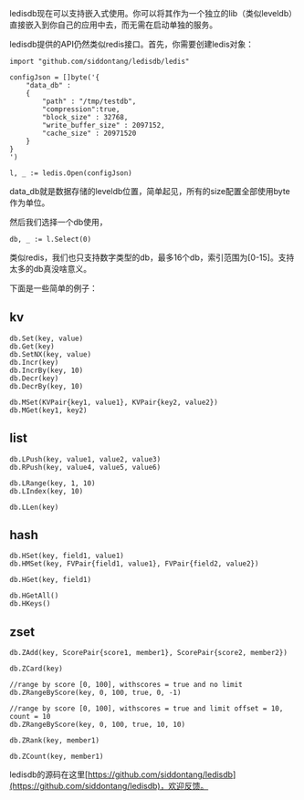 ledisdb现在可以支持嵌入式使用。你可以将其作为一个独立的lib（类似leveldb）直接嵌入到你自己的应用中去，而无需在启动单独的服务。

ledisdb提供的API仍然类似redis接口。首先，你需要创建ledis对象：

    import "github.com/siddontang/ledisdb/ledis"
    
    configJson = []byte('{
        "data_db" : 
        {
            "path" : "/tmp/testdb",
            "compression":true,
            "block_size" : 32768,
            "write_buffer_size" : 2097152,
            "cache_size" : 20971520
        }    
    }
    ')
    
    l, _ := ledis.Open(configJson)
    
data_db就是数据存储的leveldb位置，简单起见，所有的size配置全部使用byte作为单位。
    
然后我们选择一个db使用，

    db, _ := l.Select(0)
    
类似redis，我们也只支持数字类型的db，最多16个db，索引范围为[0-15]。支持太多的db真没啥意义。
    
下面是一些简单的例子：

## kv

    db.Set(key, value)
    db.Get(key)
    db.SetNX(key, value)
    db.Incr(key)
    db.IncrBy(key, 10)
    db.Decr(key)
    db.DecrBy(key, 10)

    db.MSet(KVPair{key1, value1}, KVPair{key2, value2})
    db.MGet(key1, key2)

## list

    db.LPush(key, value1, value2, value3)
    db.RPush(key, value4, value5, value6)
    
    db.LRange(key, 1, 10)
    db.LIndex(key, 10)
    
    db.LLen(key)

## hash

    db.HSet(key, field1, value1)
    db.HMSet(key, FVPair{field1, value1}, FVPair{field2, value2})
    
    db.HGet(key, field1)
    
    db.HGetAll()
    db.HKeys()

## zset

    db.ZAdd(key, ScorePair{score1, member1}, ScorePair{score2, member2})
    
    db.ZCard(key)
    
    //range by score [0, 100], withscores = true and no limit
    db.ZRangeByScore(key, 0, 100, true, 0, -1)

    //range by score [0, 100], withscores = true and limit offset = 10, count = 10
    db.ZRangeByScore(key, 0, 100, true, 10, 10)
    
    db.ZRank(key, member1)
    
    db.ZCount(key, member1)
    

ledisdb的源码在这里[https://github.com/siddontang/ledisdb](https://github.com/siddontang/ledisdb)，欢迎反馈。
